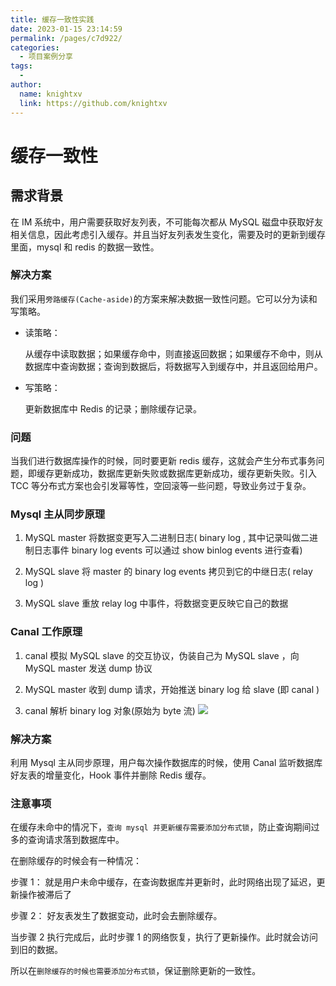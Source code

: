 ```yaml
---
title: 缓存一致性实践
date: 2023-01-15 23:14:59
permalink: /pages/c7d922/
categories:
  - 项目案例分享
tags:
  - 
author: 
  name: knightxv
  link: https://github.com/knightxv
---
```


# 缓存一致性

## 需求背景

在 IM 系统中，用户需要获取好友列表，不可能每次都从 MySQL 磁盘中获取好友相关信息，因此考虑引入缓存。并且当好友列表发生变化，需要及时的更新到缓存里面，mysql 和 redis 的数据一致性。

### 解决方案

我们采用`旁路缓存(Cache-aside)`的方案来解决数据一致性问题。它可以分为读和写策略。

-   读策略：

    从缓存中读取数据；如果缓存命中，则直接返回数据；如果缓存不命中，则从数据库中查询数据；查询到数据后，将数据写入到缓存中，并且返回给用户。

-   写策略：

    更新数据库中 Redis 的记录；删除缓存记录。

### 问题

当我们进行数据库操作的时候，同时要更新 redis 缓存，这就会产生分布式事务问题，即缓存更新成功，数据库更新失败或数据库更新成功，缓存更新失败。引入 TCC 等分布式方案也会引发幂等性，空回滚等一些问题，导致业务过于复杂。

### Mysql 主从同步原理

1. MySQL master 将数据变更写入二进制日志( binary log , 其中记录叫做二进制日志事件 binary log events 可以通过 show binlog events 进行查看)

2. MySQL slave 将 master 的 binary log events 拷贝到它的中继日志( relay log )

3. MySQL slave 重放 relay log 中事件，将数据变更反映它自己的数据

### Canal 工作原理

1. canal 模拟 MySQL slave 的交互协议，伪装自己为 MySQL slave ，向 MySQL master 发送 dump 协议

2. MySQL
   master 收到 dump 请求，开始推送 binary log 给 slave (即 canal )
3. canal 解析 binary log 对象(原始为 byte 流)
   ![](https://cdn.staticaly.com/gh/knightxv/image-hosting@master/20230119/ms-3.2wcws3amepc0.webp)

### 解决方案

利用 Mysql 主从同步原理，用户每次操作数据库的时候，使用 Canal 监听数据库好友表的增量变化，Hook 事件并删除 Redis 缓存。

### 注意事项

在缓存未命中的情况下，`查询 mysql 并更新缓存需要添加分布式锁`，防止查询期间过多的查询请求落到数据库中。

在删除缓存的时候会有一种情况：

步骤 1： 就是用户未命中缓存，在查询数据库并更新时，此时网络出现了延迟，更新操作被滞后了

步骤 2： 好友表发生了数据变动，此时会去删除缓存。

当步骤 2 执行完成后，此时步骤 1 的网络恢复，执行了更新操作。此时就会访问到旧的数据。

所以在`删除缓存的时候也需要添加分布式锁`，保证删除更新的一致性。

